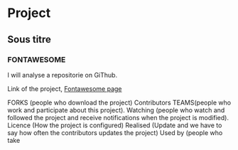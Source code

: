 # Project
## Sous titre
### FONTAWESOME

I will analyse a repositorie on GiThub.

Link of the project, [Fontawesome page](https://github.com/FortAwesome/Font-Awesome)

FORKS (people who download the project)
Contributors TEAMS(people who work and participate about this project).
Watching (people who watch and followed the project and receive notifications when the project is modified).
Licence (How the project is configured)
Realised (Update and we have to say how often the contributors updates the project)
Used by (people who take 

